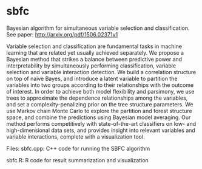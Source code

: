 # sbfc
Bayesian algorithm for simultaneous variable selection and classification. See paper: http://arxiv.org/pdf/1506.02371v1

Variable selection and classification are fundamental tasks in machine learning that are related yet usually achieved separately.
We propose a Bayesian method that strikes a balance between predictive power and interpretability by simultaneously performing 
classification, variable selection and variable interaction detection. We build a correlation structure on top of naive Bayes,
and introduce a latent variable to partition the variables into two groups according to their relationships with the outcome of 
interest. In order to achieve both model flexibility and parsimony, we use trees to approximate the dependence relationships 
among the variables, and set a complexity-penalizing prior on the tree structure parameters. We use Markov chain Monte Carlo to 
explore the partition and forest structure space, and combine the predictions using Bayesian model averaging. Our method performs
competitively with state-of-the-art classifiers on low- and high-dimensional data sets, and provides insight into relevant 
variables and variable interactions, complete with a visualization tool.

Files:
sbfc.cpp: C++ code for running the SBFC algorithm

sbfc.R: R code for result summarization and visualization
